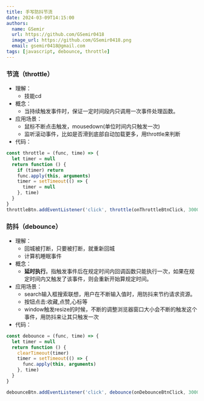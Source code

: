 ```yaml
---
title: 手写防抖节流
date: 2024-03-09T14:15:00
authors:
  name: GSemir
  url: https://github.com/GSemir0418
  image_url: https://github.com/GSemir0418.png
  email: gsemir0418@gmail.com
tags: [javascript, debounce, throttle]
---
```


### 节流（throttle）

- 理解：
  - 技能cd
- 概念：
  - 当持续触发事件时，保证一定时间段内只调用一次事件处理函数。
- 应用场景：
  - 鼠标不断点击触发，mousedown(单位时间内只触发一次)
  - 监听滚动事件，比如是否滑到底部自动加载更多，用throttle来判断
- 代码：

```javascript
const throttle = (func, time) => {
  let timer = null
  return function () {
    if (timer) return
    func.apply(this, arguments)
    timer = setTimeout(() => {
      timer = null
    }, time)
  }
}
throttleBtn.addEventListener('click', throttle(onThrottleBtnClick, 3000))
```

### 防抖（debounce）

- 理解：
  - 回城被打断，只要被打断，就重新回城
  - 计算机睡眠事件
- 概念：
  - **延时执行**。指触发事件后在规定时间内回调函数只能执行一次，如果在规定时间内又触发了该事件，则会重新开始算规定时间。
- 应用场景：
  - search输入框搜索联想，用户在不断输入值时，用防抖来节约请求资源。
  - 按钮点击:收藏,点赞,心标等
  - window触发resize的时候，不断的调整浏览器窗口大小会不断的触发这个事件，用防抖来让其只触发一次
- 代码：

```js
const debounce = (func, time) => {
  let timer = null
  return function () {
    clearTimeout(timer)
    timer = setTimeout(() => {
      func.apply(this, arguments)
    }, time)
  }
}

debounceBtn.addEventListener('click', debounce(onDebounceBtnClick, 3000))

```

